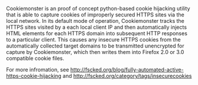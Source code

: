 Cookiemonster is an proof of concept python-based cookie hijacking utility that is able to capture cookies of improperly secured HTTPS sites via the local network. In its default mode of operation, Cookiemonster tracks the HTTPS sites visited by a each local client IP and then automatically injects HTML elements for each HTTPS domain into subsequent HTTP responses to a particular client. This causes any insecure HTTPS cookies from the automatically collected target domains to be transmitted unencrypted for capture by Cookiemonster, which then writes them into Firefox 2.0 or 3.0 compatible cookie files.

For more infromation, see http://fscked.org/blog/fully-automated-active-https-cookie-hijacking and http://fscked.org/category/tags/insecurecookies